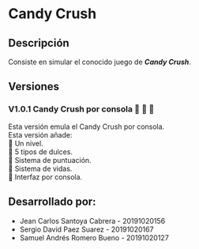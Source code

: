 # Candy Crush

## Descripción
Consiste en simular el conocido juego de ***Candy Crush***.

## Versiones
### V1.0.1 Candy Crush por consola 🍬 🍬 🍬 
Esta versión emula el Candy Crush por consola.  
Esta versión añade:  
🍬 Un nivel.  
🍬 5 tipos de dulces.  
🍬 Sistema de puntuación.  
🍬 Sistema de vidas.  
🍬 Interfaz por consola.  


## Desarrollado por:
  - Jean Carlos Santoya Cabrera - 20191020156
  - Sergio David Paez Suarez - 20191020167
  - Samuel Andrés Romero Bueno - 20191020127
